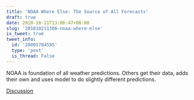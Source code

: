 ```yaml
---
title: 'NOAA Where Else: The Source of All Forecasts'
draft: true
date: 2010-10-21T13:06:47+00:00
slug: '201010211306-noaa-where-else'
is_tweet: true
tweet_info:
  id: '28001784595'
  type: 'post'
  is_thread: False
---
```




NOAA is foundation of all weather predictions. Others get their data, adds their own and uses model to do slightly different predictions.

[Discussion](https://x.com/sytelus/status/28001784595)
